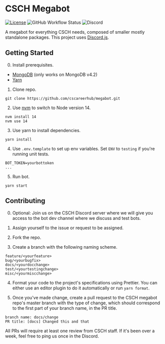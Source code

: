 # CSCH Megabot

[![License](https://img.shields.io/github/license/cscareerhub/megabot)](LICENSE.md)
![GitHub Workflow Status](https://img.shields.io/github/workflow/status/cscareerhub/megabot/Ubuntu%20Latest%20Lint%20and%20Test)
![Discord](https://img.shields.io/discord/334891772696330241)

A megabot for everything CSCH needs, composed of smaller mostly standalone packages. This project uses [Discord.js](https://discord.js.org/#/).

## Getting Started

0. Install prerequisites.

- [MongoDB](https://docs.mongodb.com/manual/administration/install-community/) (only works on MongoDB v4.2)
- [Yarn](https://classic.yarnpkg.com/en/docs/install/)

1. Clone repo.

```
git clone https://github.com/cscareerhub/megabot.git
```

2. Use [nvm](https://github.com/nvm-sh/nvm) to switch to Node version 14.

```
nvm install 14
nvm use 14
```

3. Use yarn to install dependencies.

```
yarn install
```

4. Use `.env.template` to set up env variables. Set `ENV` to `testing` if you're running unit tests.

```
BOT_TOKEN=yourbottoken
...
```

5. Run bot.

```
yarn start
```

## Contributing

0. Optional: Join us on the CSCH Discord server where we will give you access to the bot dev channel where we discuss and test bots.

1. Assign yourself to the issue or request to be assigned.

2. Fork the repo.

3. Create a branch with the following naming scheme.

```
feature/<yourfeature>
bug/<yourbugfix>
docs/<yourdocchange>
test/<yourtestingchange>
misc/<yourmiscchange>
```

4. Format your code to the project's specifications using Prettier. You can either use an editor plugin to do it automatically or run `yarn format`.

5. Once you've made change, create a pull request to the CSCH megabot repo's master branch with the type of change, which should correspond to the first part of your branch name, in the PR title.

```
branch name: docs/change
PR title: [docs] Changed this and that
```

All PRs will require at least one review from CSCH staff. If it's been over a week, feel free to ping us once in the Discord.
